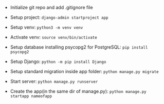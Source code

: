 - Initialize git repo and add .gitignore file

- Setup project:
    `django-admin startproject app`
        
- Setup venv:
    `python3 -m venv venv`
    
- Activate venv:
    `source venv/bin/activate`
    
- Setup database installing psycopg2 for PostgreSQL:
    `pip install psycopg2`
    
- Setup Django:
    `python -m pip install Django`
    
- Setup standard migration inside app folder:
    `python manage.py migrate`
    
- Start server:
    `python manage.py runserver`
    
- Create the app(in the same dir of manage.py):
    `python manage.py startapp nameofapp`